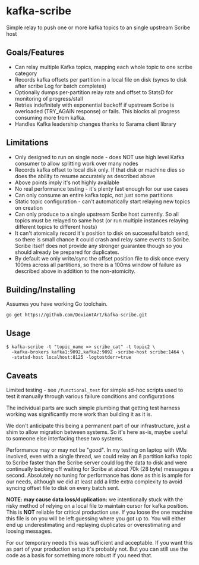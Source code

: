 # kafka-scribe
Simple relay to push one or more kafka topics to an single upstream Scribe host

## Goals/Features

 - Can relay multiple Kafka topics, mapping each whole topic to one scribe category
 - Records kafka offsets per partition in a local file on disk (syncs to disk after scribe Log for batch completes)
 - Optionally dumps per-partition relay rate and offset to StatsD for monitoring of progress/stall
 - Retries indefinitely with exponential backoff if upstream Scribe is overloaded (TRY_AGAIN response) or fails. This blocks all progress consuming more from kafka.
 - Handles Kafka leadership changes thanks to Sarama client library

## Limitations

 - Only designed to run on single node - does NOT use high level Kafka consumer to allow splitting work over many nodes
 - Records kafka offset to local disk only. If that disk or machine dies so does the ability to resume accurately as described above
 - Above points imply it's not highly available
 - No real performance testing - it's plenty fast enough for our use cases
 - Can only consume an entire kafka topic, not just some partitions
 - Static topic configuration - can't automatically start relaying new topics on creation
 - Can only produce to a single upstream Scribe host currently. So all topics must be relayed to same host (or run multiple instances relaying different topics to different hosts)
 - It can't atomically record it's position to disk on successful batch send, so there is small chance it could crash and relay same events to Scribe. Scribe itself does not provide any stronger guarantee though so you should already be prepared for duplicates.
 - By default we only write/sync the offset position file to disk once every 100ms across all partitions, so there is a 100ms window of failure as described above in addition to the non-atomicity.

## Building/Installing

Assumes you have working Go toolchain.

```
go get https://github.com/DeviantArt/kafka-scribe.git
```

## Usage

```
$ kafka-scribe -t "topic_name => scribe_cat" -t topic2 \
  -kafka-brokers kafka1:9092,kafka2:9092 -scribe-host scribe:1464 \
  -statsd-host localhost:8125 -logtostderr=true
```

## Caveats

Limited testing - see `/functional_test` for simple ad-hoc scripts used to test it manually through various failure conditions and configurations

The individual parts are such simple plumbing that getting test harness working was significantly more work than building it as it is.

We don't anticipate this being a permanent part of our infrastructure, just a shim to allow migration between systems. So it's here as-is, maybe useful to someone else interfacing these two systems.

Performance may or may not be "good". In my testing on laptop with VMs involved, even with a single thread, we could relay an 8 partition kafka topic to Scribe faster than the Scribe server could log the data to disk and were continually backing off waiting for Scribe at about 70k (28 byte) messages a second. Absolutely no tuning for performance has done as this is ample for our needs, although we did at least add a little extra complexity to avoid syncing offset file to disk on every batch sent.

**NOTE: may cause data loss/duplication:** we intentionally stuck with the risky method of relying on a local file to maintain cursor for kafka position. This is **NOT** reliable for critical production use. If you loose the one machine this file is on you will be left guessing where you got up to. You will either end up underestimating and replaying duplicates or overestimating and loosing messages.

For our temporary needs this was sufficient and acceptable. If you want this as part of your production setup it's probably not. But you can still use the code as a basis for something more robust if you need that.
